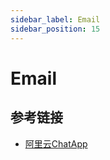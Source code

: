 ```yaml
---
sidebar_label: Email
sidebar_position: 15
---
```


# Email

## 参考链接

- [阿里云ChatApp](https://chatapp.console.aliyun.com/Overview)
